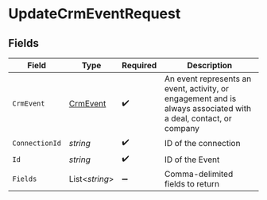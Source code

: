 # UpdateCrmEventRequest


## Fields

| Field                                                                                                           | Type                                                                                                            | Required                                                                                                        | Description                                                                                                     |
| --------------------------------------------------------------------------------------------------------------- | --------------------------------------------------------------------------------------------------------------- | --------------------------------------------------------------------------------------------------------------- | --------------------------------------------------------------------------------------------------------------- |
| `CrmEvent`                                                                                                      | [CrmEvent](../../Models/Components/CrmEvent.md)                                                                 | :heavy_check_mark:                                                                                              | An event represents an event, activity, or engagement and is always associated with a deal, contact, or company |
| `ConnectionId`                                                                                                  | *string*                                                                                                        | :heavy_check_mark:                                                                                              | ID of the connection                                                                                            |
| `Id`                                                                                                            | *string*                                                                                                        | :heavy_check_mark:                                                                                              | ID of the Event                                                                                                 |
| `Fields`                                                                                                        | List<*string*>                                                                                                  | :heavy_minus_sign:                                                                                              | Comma-delimited fields to return                                                                                |